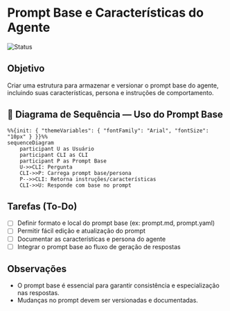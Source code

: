 # Prompt Base e Características do Agente

![Status](https://img.shields.io/badge/status-n%C3%A3o%20iniciado-lightgrey)

## Objetivo
Criar uma estrutura para armazenar e versionar o prompt base do agente, incluindo suas características, persona e instruções de comportamento.

## 🔄 Diagrama de Sequência — Uso do Prompt Base

```mermaid
%%{init: { "themeVariables": { "fontFamily": "Arial", "fontSize": "10px" } }}%%
sequenceDiagram
    participant U as Usuário
    participant CLI as CLI
    participant P as Prompt Base
    U->>CLI: Pergunta
    CLI->>P: Carrega prompt base/persona
    P-->>CLI: Retorna instruções/características
    CLI->>U: Responde com base no prompt
```

## Tarefas (To-Do)
- [ ] Definir formato e local do prompt base (ex: prompt.md, prompt.yaml)
- [ ] Permitir fácil edição e atualização do prompt
- [ ] Documentar as características e persona do agente
- [ ] Integrar o prompt base ao fluxo de geração de respostas

## Observações
- O prompt base é essencial para garantir consistência e especialização nas respostas.
- Mudanças no prompt devem ser versionadas e documentadas. 